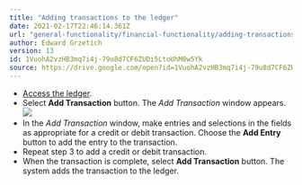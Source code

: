 ```yaml
---
title: "Adding transactions to the ledger"
date: 2021-02-17T22:46:14.361Z
url: "general-functionality/financial-functionality/adding-transactions-to-the-ledger.html"
author: Edward Grzetich
version: 13
id: 1VuohA2vzHB3mq7i4j-79u8d7CF6ZUDi5LtoUhM0w5Yk
source: https://drive.google.com/open?id=1VuohA2vzHB3mq7i4j-79u8d7CF6ZUDi5LtoUhM0w5Yk
---
```

* [Access the ledger](accessing-the-ledger.html).
* Select <strong>Add Transaction</strong> button. The <em>Add Transaction</em> window appears.![](../../external_files/5dcf6b6748f86bc7d8baee4a946e0e16.png)
* In the <em>Add Transaction</em> window, make entries and selections in the fields as appropriate for a credit or debit transaction. Choose the <strong>Add Entry</strong> button to add the entry to the transaction.
* Repeat step 3 to add a credit or debit transaction. 
* When the transaction is complete, select <strong>Add Transaction</strong> button. The system adds the transaction to the ledger.
